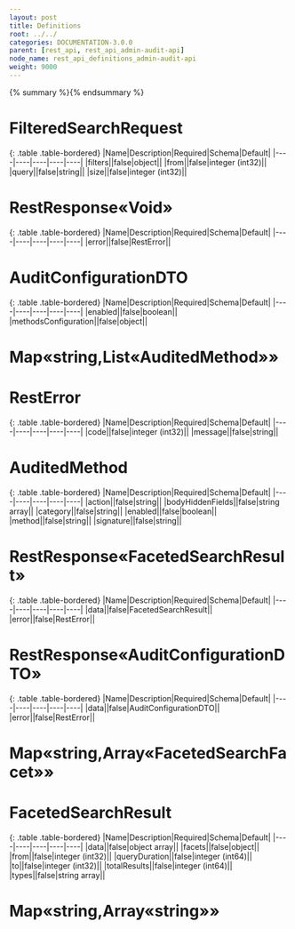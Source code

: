 ```yaml
---
layout: post
title: Definitions
root: ../../
categories: DOCUMENTATION-3.0.0
parent: [rest_api, rest_api_admin-audit-api]
node_name: rest_api_definitions_admin-audit-api
weight: 9000
---
```


{% summary %}{% endsummary %}

# FilteredSearchRequest


{: .table .table-bordered}
|Name|Description|Required|Schema|Default|
|----|----|----|----|----|
|filters||false|object||
|from||false|integer (int32)||
|query||false|string||
|size||false|integer (int32)||


# RestResponse«Void»


{: .table .table-bordered}
|Name|Description|Required|Schema|Default|
|----|----|----|----|----|
|error||false|RestError||


# AuditConfigurationDTO


{: .table .table-bordered}
|Name|Description|Required|Schema|Default|
|----|----|----|----|----|
|enabled||false|boolean||
|methodsConfiguration||false|object||


# Map«string,List«AuditedMethod»»

# RestError


{: .table .table-bordered}
|Name|Description|Required|Schema|Default|
|----|----|----|----|----|
|code||false|integer (int32)||
|message||false|string||


# AuditedMethod


{: .table .table-bordered}
|Name|Description|Required|Schema|Default|
|----|----|----|----|----|
|action||false|string||
|bodyHiddenFields||false|string array||
|category||false|string||
|enabled||false|boolean||
|method||false|string||
|signature||false|string||


# RestResponse«FacetedSearchResult»


{: .table .table-bordered}
|Name|Description|Required|Schema|Default|
|----|----|----|----|----|
|data||false|FacetedSearchResult||
|error||false|RestError||


# RestResponse«AuditConfigurationDTO»


{: .table .table-bordered}
|Name|Description|Required|Schema|Default|
|----|----|----|----|----|
|data||false|AuditConfigurationDTO||
|error||false|RestError||


# Map«string,Array«FacetedSearchFacet»»

# FacetedSearchResult


{: .table .table-bordered}
|Name|Description|Required|Schema|Default|
|----|----|----|----|----|
|data||false|object array||
|facets||false|object||
|from||false|integer (int32)||
|queryDuration||false|integer (int64)||
|to||false|integer (int32)||
|totalResults||false|integer (int64)||
|types||false|string array||


# Map«string,Array«string»»

